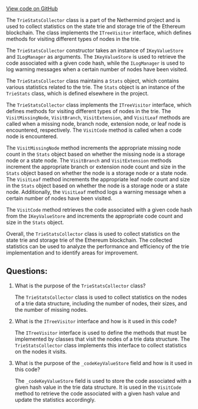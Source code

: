 [View code on GitHub](https://github.com/nethermindeth/nethermind/Nethermind.Trie/TrieStatsCollector.cs)

The `TrieStatsCollector` class is a part of the Nethermind project and is used to collect statistics on the state trie and storage trie of the Ethereum blockchain. The class implements the `ITreeVisitor` interface, which defines methods for visiting different types of nodes in the trie. 

The `TrieStatsCollector` constructor takes an instance of `IKeyValueStore` and `ILogManager` as arguments. The `IKeyValueStore` is used to retrieve the code associated with a given code hash, while the `ILogManager` is used to log warning messages when a certain number of nodes have been visited.

The `TrieStatsCollector` class maintains a `Stats` object, which contains various statistics related to the trie. The `Stats` object is an instance of the `TrieStats` class, which is defined elsewhere in the project.

The `TrieStatsCollector` class implements the `ITreeVisitor` interface, which defines methods for visiting different types of nodes in the trie. The `VisitMissingNode`, `VisitBranch`, `VisitExtension`, and `VisitLeaf` methods are called when a missing node, branch node, extension node, or leaf node is encountered, respectively. The `VisitCode` method is called when a code node is encountered.

The `VisitMissingNode` method increments the appropriate missing node count in the `Stats` object based on whether the missing node is a storage node or a state node. The `VisitBranch` and `VisitExtension` methods increment the appropriate branch or extension node count and size in the `Stats` object based on whether the node is a storage node or a state node. The `VisitLeaf` method increments the appropriate leaf node count and size in the `Stats` object based on whether the node is a storage node or a state node. Additionally, the `VisitLeaf` method logs a warning message when a certain number of nodes have been visited.

The `VisitCode` method retrieves the code associated with a given code hash from the `IKeyValueStore` and increments the appropriate code count and size in the `Stats` object.

Overall, the `TrieStatsCollector` class is used to collect statistics on the state trie and storage trie of the Ethereum blockchain. The collected statistics can be used to analyze the performance and efficiency of the trie implementation and to identify areas for improvement.
## Questions: 
 1. What is the purpose of the `TrieStatsCollector` class?
    
    The `TrieStatsCollector` class is used to collect statistics on the nodes of a trie data structure, including the number of nodes, their sizes, and the number of missing nodes.

2. What is the `ITreeVisitor` interface and how is it used in this code?
    
    The `ITreeVisitor` interface is used to define the methods that must be implemented by classes that visit the nodes of a trie data structure. The `TrieStatsCollector` class implements this interface to collect statistics on the nodes it visits.

3. What is the purpose of the `_codeKeyValueStore` field and how is it used in this code?
    
    The `_codeKeyValueStore` field is used to store the code associated with a given hash value in the trie data structure. It is used in the `VisitCode` method to retrieve the code associated with a given hash value and update the statistics accordingly.